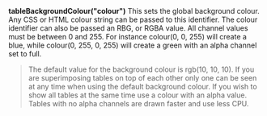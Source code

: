 <a name="tableBackgroundColour"><h3 style="padding-top: 40px; margin-top: 40px;"></h3></a>
</a>**tableBackgroundColour("colour")** This sets the global background colour. Any CSS or HTML colour string can be passed to this identifier. The colour identifier can also be passed an RBG, or RGBA value. All channel values must be between 0 and 255. For instance colour(0, 0, 255) will create a blue, while colour(0, 255, 0, 255) will create a green with an alpha channel set to full. 

>The default value for the background colour is rgb(10, 10, 10). If you are superimposing tables on top of each other only one can be seen at any time when using the default background colour. If you wish to show all tables at the same time use a colour with an alpha value. Tables  with no alpha channels are drawn faster and use less CPU.  

<!--UPDATE WIDGET_IN_CSOUND
    SIdent sprintf "tableBackgroundColour:0(%d, %d, %d) ", rnd(255), rnd(255), rnd(255)
    SIdentifier strcat SIdentifier, SIdent
-->
